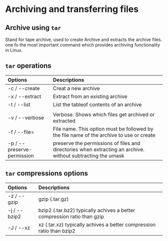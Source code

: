 # Archiving and transferring files

## Archive using `tar`

Stand for tape archive, used to create Archive and extracts the archive files.
one fo the most important command which provides archiving functionality in Linux.

## `tar` operations

| Options                    | Descriptions                                                                                                |
| :------------------------- | :---------------------------------------------------------------------------------------------------------- |
| -c / --create              | Creat a new archive                                                                                         |
| -x / --extract             | Extract from an existing archive                                                                            |
| -t / --list                | List the tableof contents of an archive                                                                     |
|                            |                                                                                                             |
| -v / --verbose             | Verbose. Shows which files get archived or extracted                                                        |
| -f / --file=               | File name. This option must be followed by the file name of the archive to use or create                    |
| -p / --preserve-permission | preserve the permissions of files and directories when extracting an archive. without subtracting the umask |

## `tar` compressions options

| Options      | Descriptions                                                            |
| :----------- | :---------------------------------------------------------------------- |
| -z / --gzip  | gzip (.tar.gz)                                                          |
| -j / --bzip2 | bzip2 (.tar.bz2) typically achives a better compression ratio than gzip |
| -J / --xz    | xz (.tar.xz) typically achives a better compression ratio than bzip2    |
